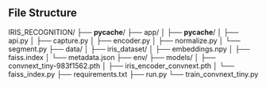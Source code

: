 
## File Structure

IRIS_RECOGNITION/
├── __pycache__/
├── app/
│   ├── __pycache__/
│   ├── api.py
│   ├── capture.py
│   ├── encoder.py
│   ├── normalize.py
│   └── segment.py
├── data/
│   ├── iris_dataset/
│   ├── embeddings.npy
│   ├── faiss.index
│   └── metadata.json
├── env/
├── models/
│   ├── convnext_tiny-983f1562.pth
│   ├── iris_encoder_convnext.pth
│   └── faiss_index.py
├── requirements.txt
├── run.py
└── train_convnext_tiny.py
